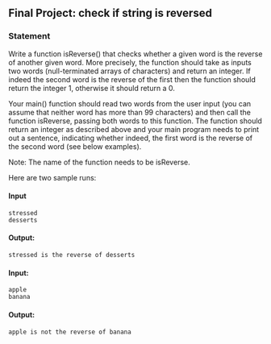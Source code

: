 ## Final Project: check if string is reversed

### Statement

Write a function isReverse() that checks whether a given word is the reverse of another given word. More precisely, the function should take as inputs two words (null-terminated arrays of characters) and return an integer. If indeed the second word is the reverse of the first then the function should return the integer 1, otherwise it should return a 0.

Your main() function should read two words from the user input (you can assume that neither word has more than 99 characters) and then call the function isReverse, passing both words to this function. The function should return an integer as described above and your main program needs to print out a sentence, indicating whether indeed, the first word is the reverse of the second word (see below examples).

Note: The name of the function needs to be isReverse.

Here are two sample runs:

#### Input

    stressed
    desserts

#### Output:

    stressed is the reverse of desserts

#### Input:

    apple
    banana

#### Output:

    apple is not the reverse of banana
    
